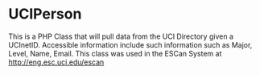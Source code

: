 UCIPerson
=========

This is a PHP Class that will pull data from the UCI Directory given a UCInetID. Accessible information include such information such as Major, Level, Name, Email. This class was used in the ESCan System at http://eng.esc.uci.edu/escan 